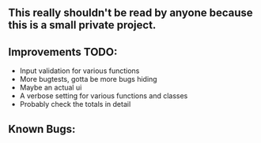 <h2>This really shouldn't be read by anyone because this is a small private project.</h2>

<h2>Improvements TODO:</h2>
    <ul>
        <li>Input validation for various functions</li>
        <li>More bugtests, gotta be more bugs hiding</li>
        <li>Maybe an actual ui</li>
        <li>A verbose setting for various functions and classes</li>
        <li>Probably check the totals in detail</li>
    </ul>
<h2>Known Bugs:</h2>
    